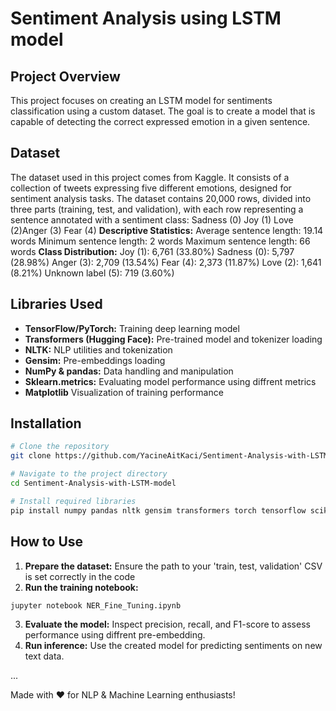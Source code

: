 # Sentiment Analysis using LSTM model

## Project Overview
This project focuses on creating an LSTM model for sentiments classification using a custom dataset. The goal is to create a model that is capable of detecting the correct expressed emotion in a given sentence.

## Dataset 
The dataset used in this project comes from Kaggle. It consists of a collection of tweets expressing five different emotions, designed for sentiment analysis tasks. The dataset contains 20,000 rows, divided into three parts (training, test, and validation), with each row representing a sentence annotated with a sentiment class: Sadness (0) Joy (1) Love (2)Anger (3) Fear (4)
**Descriptive Statistics:**
Average sentence length: 19.14 words
Minimum sentence length: 2 words
Maximum sentence length: 66 words
**Class Distribution:**
Joy (1): 6,761 (33.80%)
Sadness (0): 5,797 (28.98%)
Anger (3): 2,709 (13.54%)
Fear (4): 2,373 (11.87%)
Love (2): 1,641 (8.21%)
Unknown label (5): 719 (3.60%)

## Libraries Used
- **TensorFlow/PyTorch:** Training deep learning model
- **Transformers (Hugging Face):** Pre-trained model and tokenizer loading
- **NLTK:** NLP utilities and tokenization
- **Gensim:** Pre-embeddings loading
- **NumPy & pandas:** Data handling and manipulation
- **Sklearn.metrics:** Evaluating model performance using diffrent metrics
- **Matplotlib** Visualization of training performance

## Installation
```bash
# Clone the repository
git clone https://github.com/YacineAitKaci/Sentiment-Analysis-with-LSTM-model.git

# Navigate to the project directory
cd Sentiment-Analysis-with-LSTM-model

# Install required libraries
pip install numpy pandas nltk gensim transformers torch tensorflow scikit-learn matplotlib
```

## How to Use
1. **Prepare the dataset:** Ensure the path to your 'train, test, validation' CSV is set correctly in the code 
2. **Run the training notebook:**
```bash
jupyter notebook NER_Fine_Tuning.ipynb
```
3. **Evaluate the model:** Inspect precision, recall, and F1-score to assess performance using diffrent pre-embedding.
4. **Run inference:** Use the created model for predicting sentiments on new text data.

...

Made with ❤️ for NLP & Machine Learning enthusiasts!